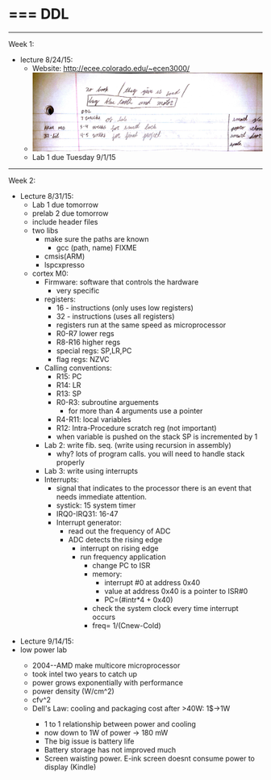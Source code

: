 
===
DDL
===

---
Week 1:
* lecture 8/24/15:
  *  Website: http://ecee.colorado.edu/~ecen3000/
  *  ![Lecture 1](https://github.com/Matt-McNichols/perl/blob/master/DDL/class_8_24_15.jpg)
  *  Lab 1 due Tuesday 9/1/15

---
Week 2:

* Lecture 8/31/15:
  * Lab 1 due tomorrow
  * prelab 2 due tomorrow
  * include header files
  * two libs
    * make sure the paths are known
      * gcc (path, name) FIXME
    * cmsis(ARM)
    * lspcxpresso
  * cortex M0:
    * Firmware: software that controls the hardware
      * very specific
    * registers:
      * 16 - instructions (only uses low registers)
      * 32 - instructions (uses all registers)
      * registers run at the same speed as microprocessor
      * R0-R7  lower regs
      * R8-R16 higher regs
      * special regs: SP,LR,PC
      * flag regs:  NZVC
    * Calling conventions:
      * R15: PC
      * R14: LR
      * R13: SP
      * R0-R3: subroutine arguements
        * for more than 4 arguments use a pointer
      * R4-R11: local variables
      * R12:  Intra-Procedure scratch reg (not important)
      * when variable is pushed on the stack SP is incremented by 1
    * Lab 2: write fib. seq. (write using recursion in assembly)
      * why?  lots of program calls. you will need to handle stack properly
    * Lab 3: write using interrupts
    * Interrupts:
      * signal that indicates to the processor there is an event that needs immediate attention.
      * systick: 15  system timer
      * IRQ0-IRQ31: 16-47
      * Interrupt generator:
        * read out the frequency of ADC
        * ADC detects the rising edge
          * interrupt on rising edge
          * run frequency application
            * change PC to ISR
            * memory:
              * interrupt #0 at address 0x40
              * value at address 0x40 is a pointer to ISR#0
              * PC=(#intr*4 + 0x40)
            * check the system clock every time interrupt occurs
            * freq= 1/(Cnew-Cold) 
 
<body> 
<ul>
<li> Lecture 9/14/15:</li>
<li>low power lab</li>
  <ul>
  <li>2004--AMD make multicore microprocessor</li>
  <li>took intel two years to catch up</li>
  <li>power grows exponentially with performance</li>
  <li>power density (W/cm^2)</li>
  <li>cfv^2</li>
  <li>Dell's Law:  cooling and packaging cost after >40W: 1$->1W </li>
    <ul>
    <li>1 to 1 relationship between power and cooling</li>
    <li>now down to 1W of power -> 180 mW</li>
    <li>The big issue is battery life</li>
    <li>Battery storage has not improved much</li>
    <li>Screen waisting power. E-ink screen doesnt consume power to display (Kindle)</li>
    </ul>
  </ul>
</ul>
</body>
